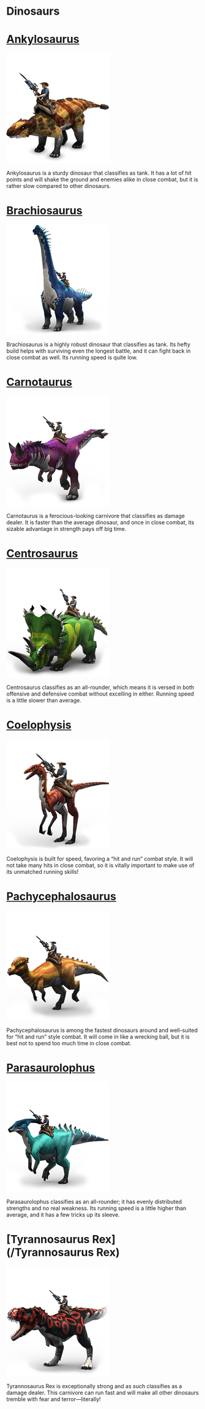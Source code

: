 # Dinosaurs

# [Ankylosaurus](/Ankylosaurus)

![Ankylosaurus](/../../data/images/Dinosaurs/Ankylosaurus/Ankylosaurus.png)

Ankylosaurus is a sturdy dinosaur that classifies as tank. It has a lot of hit points and will shake the ground and enemies alike in close combat, but it is rather slow compared to other dinosaurs.

# [Brachiosaurus](/Brachiosaurus)

![Brachiosaurus](/../../data/images/Dinosaurs/Brachiosaurus/Brachiosaurus.png)

Brachiosaurus is a highly robust dinosaur that classifies as tank. Its hefty build helps with surviving even the longest battle, and it can fight back in close combat as well. Its running speed is quite low.

# [Carnotaurus](/Carnotaurus)

![Carnotaurus](/../../data/images/Dinosaurs/Carnotaurus/Carnotaurus.png)

Carnotaurus is a ferocious-looking carnivore that classifies as damage dealer. It is faster than the average dinosaur, and once in close combat, its sizable advantage in strength pays off big time.

# [Centrosaurus](/Centrosaurus)

![Centrosaurus](/../../data/images/Dinosaurs/Centrosaurus/Centrosaurus.png)

Centrosaurus classifies as an all-rounder, which means it is versed in both offensive and defensive combat without excelling in either. Running speed is a little slower than average.

# [Coelophysis](/Coelophysis)

![Coelophysis](/../../data/images/Dinosaurs/Coelophysis/Coelophysis.png)

Coelophysis is built for speed, favoring a “hit and run” combat style. It will not take many hits in close combat, so it is vitally important to make use of its unmatched running skills!

# [Pachycephalosaurus](/Pachycephalosaurus)

![Pachycephalosaurus](/../../data/images/Dinosaurs/Pachycephalosaurus/Pachycephalosaurus.png)

Pachycephalosaurus is among the fastest dinosaurs around and well-suited for “hit and run” style combat. It will come in like a wrecking ball, but it is best not to spend too much time in close combat.

# [Parasaurolophus](/Parasaurolophus)

![Parasaurolophus](/../../data/images/Dinosaurs/Parasaurolophus/Parasaurolophus.png)

Parasaurolophus classifies as an all-rounder; it has evenly distributed strengths and no real weakness. Its running speed is a little higher than average, and it has a few tricks up its sleeve.

# [Tyrannosaurus Rex](/Tyrannosaurus Rex)

![Tyrannosaurus Rex](/../../data/images/Dinosaurs/Tyrannosaurus-Rex/Tyrannosaurus-Rex.png)

Tyrannosaurus Rex is exceptionally strong and as such classifies as a damage dealer. This carnivore can run fast and will make all other dinosaurs tremble with fear and terror—literally!

